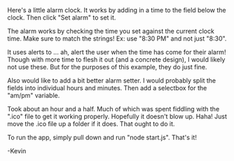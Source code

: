 Here's a little alarm clock. It works by adding in a time to the field below the clock. Then click "Set alarm" to set it.

The alarm works by checking the time you set against the current clock time. Make sure to match the strings! Ex: use "8:30 PM" and not just "8:30".

It uses alerts to ... ah, alert the user when the time has come for their alarm! Though with more time to flesh it out (and a concrete design), I would likely not use these. But for the purposes of this example, they do just fine.

Also would like to add a bit better alarm setter. I would probably split the fields into individual hours and minutes. Then add a selectbox for the "am/pm" variable. 

Took about an hour and a half. Much of which was spent fiddling with the ".ico" file to get it working properly. Hopefully it doesn't blow up. Haha! Just move the .ico file up a folder if it does. That ought to do it.

To run the app, simply pull down and run "node start.js". That's it!

-Kevin